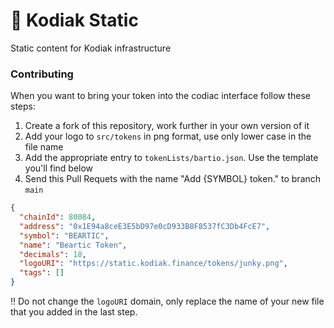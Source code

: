 # 🐼 Kodiak Static
Static content for Kodiak infrastructure

### Contributing
When you want to bring your token into the codiac interface follow these steps:

1. Create a fork of this repository, work further in your own version of it
2. Add your logo to `src/tokens` in png format, use only lower case in the file name
3. Add the appropriate entry to `tokenLists/bartio.json`. Use the template you'll find below
4. Send this Pull Requets with the name "Add {SYMBOL} token." to branch `main`

```json
{
  "chainId": 80084,
  "address": "0x1E94a8ceE3E5bD97e0cD933B8F8537fC3Db4FcE7",
  "symbol": "BEARTIC",
  "name": "Beartic Token",
  "decimals": 18,
  "logoURI": "https://static.kodiak.finance/tokens/junky.png",
  "tags": []
}
```
‼️ Do not change the `logoURI` domain, only replace the name of your new file that you added in the last step.
